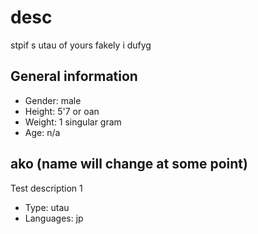 # desc
stpif s utau of yours fakely i dufyg

## General information
- Gender: male
- Height: 5'7 or oan
- Weight: 1 singular gram
- Age: n/a

## ako (name will  change at some point)
Test description 1
- Type: utau
- Languages: jp
